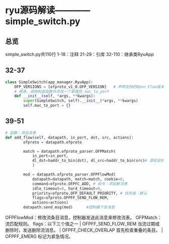 # ryu源码解读————simple_switch.py

## 总览
simple_switch.py共110行
1-18：注释
21-29：引库
32-110：继承类RyuApp
## 32-37
```py
class SimpleSwitch(app_manager.RyuApp):
    OFP_VERSIONS = [ofproto_v1_0.OFP_VERSION]   # 声明支持的Open Flow版本
    # 继承，调用构造函数并添加一个新属性 mac_to_port
    def __init__(self, *args, **kwargs):
        super(SimpleSwitch, self).__init__(*args, **kwargs)
        self.mac_to_port = {}
```
## 39-51    
```py
# 函数：添加流表
def add_flow(self, datapath, in_port, dst, src, actions):
        ofproto = datapath.ofproto

        match = datapath.ofproto_parser.OFPMatch(
            in_port=in_port,
            dl_dst=haddr_to_bin(dst), dl_src=haddr_to_bin(src)# 源和目的mac地址
            )

        mod = datapath.ofproto_parser.OFPFlowMod(
            datapath=datapath, match=match, cookie=0,
            command=ofproto.OFPFC_ADD, # 命令：添加新流表
            idle_timeout=0, hard_timeout=0,
            priority=ofproto.OFP_DEFAULT_PRIORITY, # 优先级：默认
            flags=ofproto.OFPFF_SEND_FLOW_REM, 
            actions=actions)
        datapath.send_msg(mod)      #控制器下发消息
```
OFPFlowMod：修改流条目消息，控制器发送此消息来修改流表。
OFPMatch：流匹配规则。
flags：以下三个值之一 
    | OFPFF_SEND_FLOW_REM   当流过期或删除时，发送删除流消息。
    | OFPFF_CHECK_OVERLAP   首先检查重叠的条目。
    | OFPFF_EMERG           标记为紧急情况。
